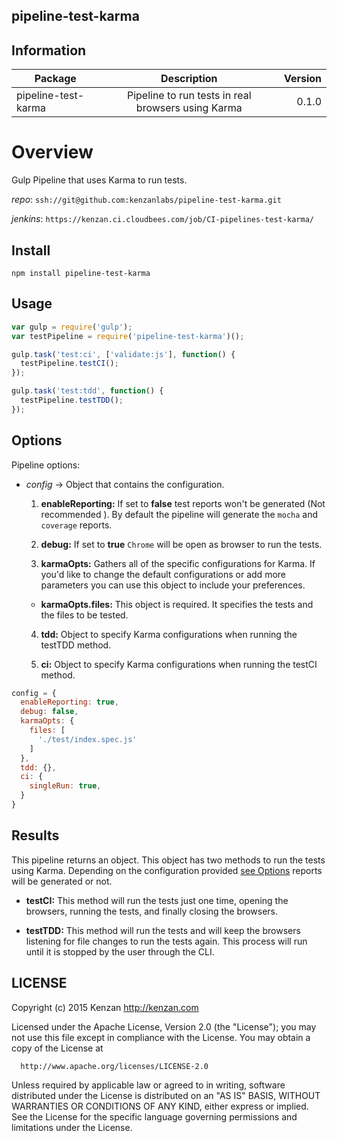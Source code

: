 ## pipeline-test-karma

## Information

| Package       | Description   | Version|
| ------------- |:-------------:| -----:|
| pipeline-test-karma| Pipeline to run tests in real browsers using Karma | 0.1.0 |

# Overview

Gulp Pipeline that uses Karma to run tests.

_repo_: `ssh://git@github.com:kenzanlabs/pipeline-test-karma.git`

_jenkins_: `https://kenzan.ci.cloudbees.com/job/CI-pipelines-test-karma/`

## Install
`npm install pipeline-test-karma`

## Usage
```javascript
var gulp = require('gulp');
var testPipeline = require('pipeline-test-karma')();

gulp.task('test:ci', ['validate:js'], function() {
  testPipeline.testCI();
});

gulp.task('test:tdd', function() {
  testPipeline.testTDD();
});
```

## Options

  Pipeline options:
  * _config_ -> Object that contains the configuration.

    1. __enableReporting:__ If set to __false__ test reports  won't be generated (Not recommended ). By default the pipeline will generate the `mocha` and `coverage` reports.

    2. __debug:__ If set to __true__ `Chrome` will be open as browser to run the tests.

    3. __karmaOpts:__ Gathers all of the specific configurations for Karma. If you'd like to change the default configurations or add more parameters you can use this object to include your preferences.

      + __karmaOpts.files:__ This object is required. It specifies the tests and the files to be tested.

    4. __tdd:__ Object to specify Karma configurations when running the testTDD method.

    5. __ci:__ Object to specify Karma configurations when running the testCI method.

  ```javascript
  config = {
    enableReporting: true,
    debug: false,
    karmaOpts: {
      files: [
        './test/index.spec.js'
      ]
    },
    tdd: {},
    ci: {
      singleRun: true,
    }
  }
  ```

## Results

  This pipeline returns an object. This object has two methods to run the  tests using Karma. Depending on the configuration provided [see Options](#options) reports will be generated or not.

  + __testCI:__ This method will run the tests just one time, opening the browsers, running the tests, and finally closing the browsers.

  + __testTDD:__ This method will run the tests and will keep the browsers listening for file changes to run the tests again. This process will run until it is stopped by the user through the CLI.

## LICENSE

  Copyright (c) 2015 Kenzan <http://kenzan.com>

  Licensed under the Apache License, Version 2.0 (the "License");
  you may not use this file except in compliance with the License.
  You may obtain a copy of the License at

      http://www.apache.org/licenses/LICENSE-2.0

  Unless required by applicable law or agreed to in writing, software
  distributed under the License is distributed on an "AS IS" BASIS,
  WITHOUT WARRANTIES OR CONDITIONS OF ANY KIND, either express or implied.
  See the License for the specific language governing permissions and
  limitations under the License.